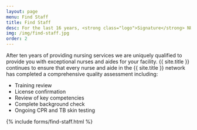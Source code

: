 ```yaml
---
layout: page
menu: Find Staff
title: Find Staff
desc: For the last 16 years, <strong class="logo">Signature</strong> NURSES Inc. has helped provide staff for Kansas and Nebraksa's Medical Staffing needs.
img: /img/find-staff.jpg
order: 2
---
```


After ten years of providing nursing services we are uniquely qualified to provide you with exceptional nurses and aides for your facility. {{ site.title }} continues to ensure that every nurse and aide in the {{ site.title }} network has completed a comprehensive quality assessment including:

 - Training review
 - License confirmation
 - Review of key competencies
 - Complete background check
 - Ongoing CPR and TB skin testing

{% include forms/find-staff.html %}
